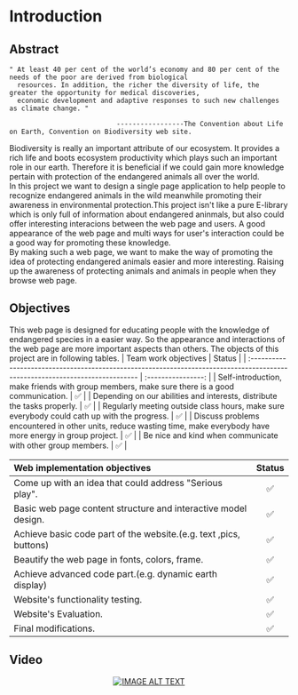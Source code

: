 # Introduction
## Abstract
    " At least 40 per cent of the world’s economy and 80 per cent of the needs of the poor are derived from biological
      resources. In addition, the richer the diversity of life, the greater the opportunity for medical discoveries, 
      economic development and adaptive responses to such new challenges as climate change. "
    
                               -----------------The Convention about Life on Earth, Convention on Biodiversity web site.

Biodiversity is really an important attribute of our ecosystem. It provides a rich life and boots ecosystem productivity which plays such an important role in our earth. Therefore it is beneficial if we could gain more knowledge pertain with protection of the endangered animals all over the world.<br>
In this project we want to design a single page application to help people to recognize endangered animals in the wild meanwhile promoting their awareness in environmental protection.This project isn't like a pure E-library which is only full of information about endangered aninmals, but also could offer interesting interacions between the web page and users. A good appearance of the web page and multi ways for user's interaction could be a good way for promoting these knowledge.<br>
By making such a web page, we want to make the way of promoting the idea of protecting endangered animals easier and more interesting. Raising up the awareness of protecting animals and animals in people when they browse web page.
## Objectives
This web page is designed for educating people with the knowledge of endangered species in a easier way. So the appearance and interactions of the web page are more important aspects than others. The objects of this project are in following tables.
| Team work objectives                                                                                                          |       Status       |
| :---------------------------------------------------------------------------------------------------------------------------- | :----------------: |
| Self-introduction, make friends with group members, make sure there is a good communication.                                  | :white_check_mark: |
| Depending on our abilities and interests, distribute the tasks properly.                                                      | :white_check_mark: |
| Regularly meeting outside class hours, make sure everybody could cath up with the progress.                                   | :white_check_mark: |
| Discuss problems encountered in other units, reduce wasting time, make everybody have more energy in group project.           | :white_check_mark: |
| Be nice and kind when communicate with other group members.                                                                   | :white_check_mark: |

| Web implementation objectives                                                                                                 |       Status       |
| :---------------------------------------------------------------------------------------------------------------------------- | :----------------: |
| Come up with an idea that could address "Serious play".                                                                       | :white_check_mark: |
| Basic web page content structure and interactive model design.                                                                | :white_check_mark: |
| Achieve basic code part of the website.(e.g. text ,pics, buttons)                                                             | :white_check_mark: |
| Beautify the web page in fonts, colors, frame.                                                                                | :white_check_mark: |
| Achieve advanced code part.(e.g. dynamic earth display)                                                                       | :white_check_mark: |
| Website's functionality testing.                                                                                              | :white_check_mark: |
| Website's Evaluation.                                                                                                         | :white_check_mark: |
| Final modifications.  <img width=714/>                                                                                        | :white_check_mark: |
## Video
<div align="center" width="560">

  [![IMAGE ALT TEXT](process/supporting_images/flytrailer.gif)](https://www.youtube.com/watch?v=u4elR3cB9o8)

</div>



